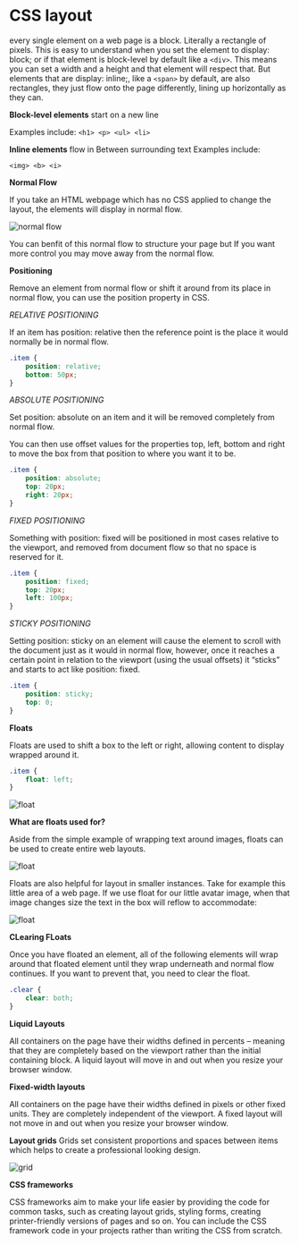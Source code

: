 # CSS layout

every single element on a web page is a block. Literally a rectangle of pixels. This is easy to understand when you set the element to display: block; or if that element is block-level by default like a `<div>`. This means you can set a width and a height and that element will respect that. But elements that are display: inline;, like a `<span>` by default, are also rectangles, they just flow onto the page differently, lining up horizontally as they can.

**Block-level elements**
start on a new line

Examples include:
`<h1> <p> <ul> <li>`

**Inline elements**
flow in Between surrounding text Examples include:

`<img> <b> <i>`

**Normal Flow**

If you take an HTML webpage which has no CSS applied to change the layout, the elements will display in normal flow.

![normal flow](https://cloud.netlifyusercontent.com/assets/344dbf88-fdf9-42bb-adb4-46f01eedd629/deeb1d28-d06d-4c1f-90c6-de2597d3f6c1/block-inline.png)

You can benfit of this normal flow to structure your page but If you want more control you may move away from the normal flow.


**Positioning**

Remove an element from normal flow or shift it around from its place in normal flow, you can use the position property in CSS.

*RELATIVE POSITIONING*

If an item has position: relative then the reference point is the place it would normally be in normal flow.

```css
.item {
    position: relative;
    bottom: 50px;
}
```


*ABSOLUTE POSITIONING*

Set position: absolute on an item and it will be removed completely from normal flow.

You can then use offset values for the properties top, left, bottom and right to move the box from that position to where you want it to be.

```css
.item {
    position: absolute;
    top: 20px;
    right: 20px;
}
```

*FIXED POSITIONING*

Something with position: fixed will be positioned in most cases relative to the viewport, and removed from document flow so that no space is reserved for it.

```css
.item {
    position: fixed;
    top: 20px;
    left: 100px;
}
```

*STICKY POSITIONING*

Setting position: sticky on an element will cause the element to scroll with the document just as it would in normal flow, however, once it reaches a certain point in relation to the viewport (using the usual offsets) it “sticks” and starts to act like position: fixed.

```css
.item {
    position: sticky;
    top: 0;
}
```


**Floats**

Floats are used to shift a box to the left or right, allowing content to display wrapped around it.

```css
.item {
    float: left;
}
```

![float](https://i1.wp.com/css-tricks.com/wp-content/csstricks-uploads/web-text-wrap.png?resize=540%2C270&ssl=1)

**What are floats used for?**

Aside from the simple example of wrapping text around images, floats can be used to create entire web layouts.

![float](https://i1.wp.com/css-tricks.com/wp-content/csstricks-uploads/web-text-wrap.png?resize=540%2C270&ssl=1)


Floats are also helpful for layout in smaller instances. Take for example this little area of a web page. If we use float for our little avatar image, when that image changes size the text in the box will reflow to accommodate:

![float](https://i1.wp.com/css-tricks.com/wp-content/csstricks-uploads/reflow-example-1.png?resize=540%2C177&ssl=1)


**CLearing FLoats**

Once you have floated an element, all of the following elements will wrap around that floated element until they wrap underneath and normal flow continues. If you want to prevent that, you need to clear the float.

``` css
.clear {
    clear: both; 
}
```

**Liquid Layouts**

All containers on the page have their widths defined in percents – meaning that they are completely based on the viewport rather than the initial containing block. A liquid layout will move in and out when you resize your browser window.

**Fixed-width layouts**

All containers on the page have their widths defined in pixels or other fixed units. They are completely independent of the viewport. A fixed layout will not move in and out when you resize your browser window.

**Layout grids**
Grids set consistent proportions and spaces between items which helps to create a professional looking design.

![grid](https://www.bitdegree.org/learn/storage/media/images/f2804b75-5393-4504-bad9-fec3f56dfb94.png)

**CSS frameworks**

CSS frameworks aim to make your life easier by providing the code for common tasks, such as creating layout grids, styling forms, creating printer-friendly versions of pages and so on. You can include the CSS framework code in your projects rather than writing the CSS from scratch.